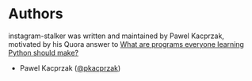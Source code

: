 Authors
=======

instagram-stalker was written and maintained by Pawel Kacprzak, motivated by his Quora answer to [What are programs everyone learning Python should make?](https://www.quora.com/What-are-programs-everyone-learning-Python-should-make/answer/Pawel-Kacprzak)

- Pawel Kacprzak ([@pkacprzak](https://github.com/pkacprzak))
